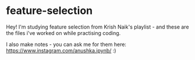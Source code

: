 # feature-selection
Hey! I'm studying feature selection from Krish Naik's playlist - and these are the files i've worked on while practising coding. 


I also make notes - you can ask me for them here: https://www.instagram.com/anushka.ipynb/   :)
